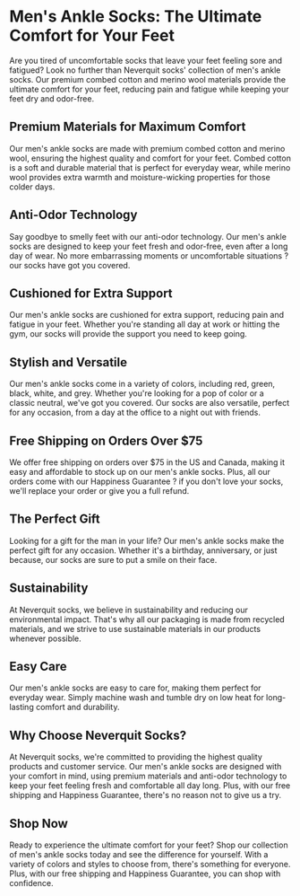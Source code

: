 # Men's Ankle Socks: The Ultimate Comfort for Your Feet

Are you tired of uncomfortable socks that leave your feet feeling sore and fatigued? Look no further than Neverquit socks' collection of men's ankle socks. Our premium combed cotton and merino wool materials provide the ultimate comfort for your feet, reducing pain and fatigue while keeping your feet dry and odor-free.

## Premium Materials for Maximum Comfort

Our men's ankle socks are made with premium combed cotton and merino wool, ensuring the highest quality and comfort for your feet. Combed cotton is a soft and durable material that is perfect for everyday wear, while merino wool provides extra warmth and moisture-wicking properties for those colder days.

## Anti-Odor Technology

Say goodbye to smelly feet with our anti-odor technology. Our men's ankle socks are designed to keep your feet fresh and odor-free, even after a long day of wear. No more embarrassing moments or uncomfortable situations ? our socks have got you covered.

## Cushioned for Extra Support

Our men's ankle socks are cushioned for extra support, reducing pain and fatigue in your feet. Whether you're standing all day at work or hitting the gym, our socks will provide the support you need to keep going.

## Stylish and Versatile

Our men's ankle socks come in a variety of colors, including red, green, black, white, and grey. Whether you're looking for a pop of color or a classic neutral, we've got you covered. Our socks are also versatile, perfect for any occasion, from a day at the office to a night out with friends.

## Free Shipping on Orders Over $75

We offer free shipping on orders over $75 in the US and Canada, making it easy and affordable to stock up on our men's ankle socks. Plus, all our orders come with our Happiness Guarantee ? if you don't love your socks, we'll replace your order or give you a full refund.

## The Perfect Gift

Looking for a gift for the man in your life? Our men's ankle socks make the perfect gift for any occasion. Whether it's a birthday, anniversary, or just because, our socks are sure to put a smile on their face.

## Sustainability

At Neverquit socks, we believe in sustainability and reducing our environmental impact. That's why all our packaging is made from recycled materials, and we strive to use sustainable materials in our products whenever possible.

## Easy Care

Our men's ankle socks are easy to care for, making them perfect for everyday wear. Simply machine wash and tumble dry on low heat for long-lasting comfort and durability.

## Why Choose Neverquit Socks?

At Neverquit socks, we're committed to providing the highest quality products and customer service. Our men's ankle socks are designed with your comfort in mind, using premium materials and anti-odor technology to keep your feet feeling fresh and comfortable all day long. Plus, with our free shipping and Happiness Guarantee, there's no reason not to give us a try.

## Shop Now

Ready to experience the ultimate comfort for your feet? Shop our collection of men's ankle socks today and see the difference for yourself. With a variety of colors and styles to choose from, there's something for everyone. Plus, with our free shipping and Happiness Guarantee, you can shop with confidence.